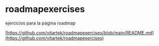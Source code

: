 # roadmapexercises
ejercicios para la página roadmap

[https://github.com/vitartek/roadmapexercises/blob/main/README.md](https://github.com/vitartek/roadmapexercises)
